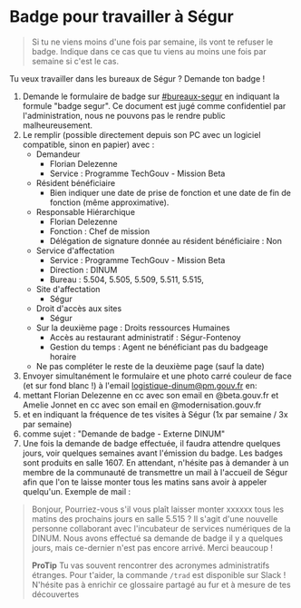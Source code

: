 # Badge pour travailler à Ségur

> Si tu ne viens moins d'une fois par semaine, ils vont te refuser le badge. Indique dans ce cas que tu viens au moins une fois par semaine si c'est le cas.

Tu veux travailler dans les bureaux de Ségur ? Demande ton badge !

1. Demande le formulaire de badge sur [\#bureaux-segur](https://startups-detat.slack.com/archives/C74HCKV8A) en indiquant la formule "badge segur". Ce document est jugé comme confidentiel par l'administration, nous ne pouvons pas le rendre public malheureusement.
2. Le remplir \(possible directement depuis son PC avec un logiciel compatible, sinon en papier\) avec :
   * Demandeur
     * Florian Delezenne
     * Service : Programme TechGouv - Mission Beta 
   * Résident bénéficiaire
     * Bien indiquer une date de prise de fonction et une date de fin de fonction \(même approximative\).
   * Responsable Hiérarchique
     * Florian Delezenne
     * Fonction : Chef de mission
     * Délégation de signature donnée au résident bénéficiaire : Non
   * Service d'affectation
     * Service : Programme TechGouv - Mission Beta 
     * Direction : DINUM
     * Bureau : 5.504, 5.505, 5.509, 5.511, 5.515, 
   * Site d'affectation
     * Ségur
   * Droit d'accès aux sites
     * Ségur
   * Sur la deuxième page : Droits ressources Humaines
     * Accès au restaurant administratif : Ségur-Fontenoy
     * Gestion du temps : Agent ne bénéficiant pas du badgeage horaire
   * Ne pas compléter le reste de la deuxième page \(sauf la date\)
3. Envoyer simultanément le formulaire et une photo carré couleur de face \(et sur fond blanc !\) à l'email [logistique-dinum@pm.gouv.fr](mailto:logistique-dinum@pm.gouv.fr) en:
4. mettant Florian Delezenne en cc avec son email en @beta.gouv.fr et Amelie Jonnet en cc avec son email en @modernisation.gouv.fr
5. et en indiquant la fréquence de tes visites à Ségur \(1x par semaine / 3x par semaine\)
6. comme sujet : "Demande de badge - Externe DINUM"
7. Une fois la demande de badge effectuée, il faudra attendre quelques jours, voir quelques semaines avant l'émission du badge. Les badges sont produits en salle 1607. En attendant, n'hésite pas à demander à un membre de la communauté de transmettre un mail à l'accueil de Ségur afin que l'on te laisse monter tous les matins sans avoir à appeler quelqu'un. Exemple de mail :

> Bonjour, Pourriez-vous s'il vous plaît laisser monter xxxxxx tous les matins des prochains jours en salle 5.515 ? Il s'agit d'une nouvelle personne collaborant avec l'incubateur de services numériques de la DINUM. Nous avons effectué sa demande de badge il y a quelques jours, mais ce-dernier n'est pas encore arrivé. Merci beaucoup !
>
> **ProTip** Tu vas souvent rencontrer des acronymes administratifs étranges. Pour t'aider, la commande `/trad` est disponible sur Slack ! N'hésite pas à enrichir ce glossaire partagé au fur et à mesure de tes découvertes

